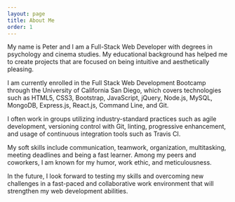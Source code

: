 ```yaml
---
layout: page
title: About Me
order: 1
---
```


My name is Peter and I am a Full-Stack Web Developer with degrees in psychology and cinema studies. My educational background has helped me to create projects that are focused on being intuitive and aesthetically pleasing. 

I am currently enrolled in the Full Stack Web Development Bootcamp through the University of California San Diego, which covers technologies such as HTML5, CSS3, Bootstrap, JavaScript, jQuery, Node.js, MySQL, MongoDB, Express.js, React.js, Command Line, and Git.

I often work in groups utilizing industry-standard practices such as agile development, versioning control with Git, linting, progressive enhancement, and usage of continuous integration tools such as Travis CI. 

My soft skills include communication, teamwork, organization, multitasking, meeting deadlines and being a fast learner. Among my peers and coworkers, I am known for my humor, work ethic, and meticulousness.

In the future, I look forward to testing my skills and overcoming new challenges in a fast-paced and collaborative work environment that will strengthen my web development abilities.
